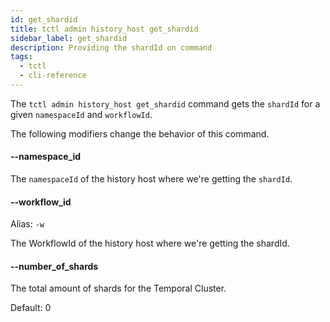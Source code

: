 ```yaml
---
id: get_shardid
title: tctl admin history_host get_shardid
sidebar_label: get_shardid
description: Providing the shardId on command
tags:
  - tctl
  - cli-reference
---
```


The `tctl admin history_host get_shardid` command gets the `shardId` for a given `namespaceId` and `workflowId`.

The following modifiers change the behavior of this command.

#### --namespace_id

The `namespaceId` of the history host where we're getting the `shardId`.

#### --workflow_id

Alias: `-w`

The WorkflowId of the history host where we're getting the shardId.

#### --number_of_shards

The total amount of shards for the Temporal Cluster.

Default: 0
